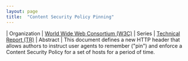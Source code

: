 ```yaml
---
layout: page
title:  "Content Security Policy Pinning"
---
```


| Organization | [World Wide Web Consortium (W3C)](..)
| Series | [Technical Report (TR)](..)
| Abstract | This document defines a new HTTP header that allows authors to instruct user agents to remember ("pin") and enforce a Content Security Policy for a set of hosts for a period of time.
